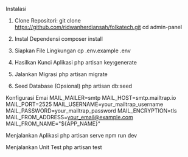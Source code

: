 Instalasi

1. Clone Repositori:
git clone https://github.com/ridwanherdiansah/folkatech.git
cd admin-panel

2. Instal Dependensi
composer install

3. Siapkan File Lingkungan
cp .env.example .env

4. Hasilkan Kunci Aplikasi
php artisan key:generate

5. Jalankan Migrasi
php artisan migrate

6. Seed Database (Opsional)
php artisan db:seed

Konfigurasi Emai
MAIL_MAILER=smtp
MAIL_HOST=smtp.mailtrap.io
MAIL_PORT=2525
MAIL_USERNAME=your_mailtrap_username
MAIL_PASSWORD=your_mailtrap_password
MAIL_ENCRYPTION=tls
MAIL_FROM_ADDRESS=your_email@example.com
MAIL_FROM_NAME="${APP_NAME}"

Menjalankan Aplikasi
php artisan serve
npm run dev

Menjalankan Unit Test
php artisan test